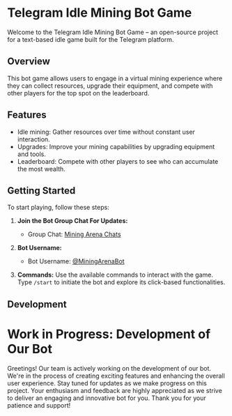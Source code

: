 # Telegram Idle Mining Bot Game

Welcome to the Telegram Idle Mining Bot Game – an open-source project for a text-based idle game built for the Telegram platform.

## Overview

This bot game allows users to engage in a virtual mining experience where they can collect resources, upgrade their equipment, and compete with other players for the top spot on the leaderboard.

## Features

- Idle mining: Gather resources over time without constant user interaction.
- Upgrades: Improve your mining capabilities by upgrading equipment and tools.
- Leaderboard: Compete with other players to see who can accumulate the most wealth.

## Getting Started

To start playing, follow these steps:

1. **Join the Bot Group Chat For Updates:**
   - Group Chat: [Mining Arena Chats](https://t.me/MiningArenaChats)

2. **Bot Username:**
   - Bot Username: [@MiningArenaBot](https://t.me/MiningArenaBot)

3. **Commands:** Use the available commands to interact with the game. Type `/start` to initiate the bot and explore its click-based functionalities.

## Development   

# Work in Progress: Development of Our Bot

Greetings! Our team is actively working on the development of our bot. We're in the process of creating exciting features and enhancing the overall user experience. Stay tuned for updates as we make progress on this project. Your enthusiasm and feedback are highly appreciated as we strive to deliver an engaging and innovative bot for you. Thank you for your patience and support!

